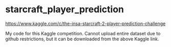 # starcraft_player_prediction

https://www.kaggle.com/c/the-insa-starcraft-2-player-prediction-challenge

My code for this Kaggle competition. Cannot upload entire dataset due to github restrictions, but it can be downloaded from the above Kaggle link.
